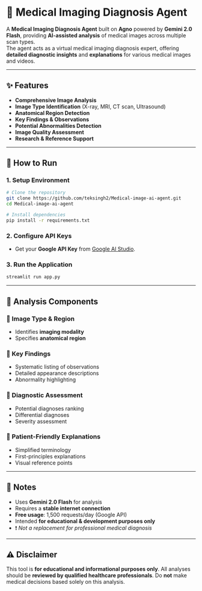 # 🩻 Medical Imaging Diagnosis Agent

A **Medical Imaging Diagnosis Agent** built on **Agno** powered by **Gemini 2.0 Flash**, providing **AI-assisted analysis** of medical images across multiple scan types.  
The agent acts as a virtual medical imaging diagnosis expert, offering **detailed diagnostic insights** and **explanations** for various medical images and videos.

---

## ✨ Features

- **Comprehensive Image Analysis**  
- **Image Type Identification** (X-ray, MRI, CT scan, Ultrasound)  
- **Anatomical Region Detection**  
- **Key Findings & Observations**  
- **Potential Abnormalities Detection**  
- **Image Quality Assessment**  
- **Research & Reference Support**

---

## 🚀 How to Run

### 1. Setup Environment

```bash
# Clone the repository
git clone https://github.com/teksingh2/Medical-image-ai-agent.git
cd Medical-image-ai-agent

# Install dependencies
pip install -r requirements.txt
````

### 2. Configure API Keys

* Get your **Google API Key** from [Google AI Studio](https://aistudio.google.com).

### 3. Run the Application

```bash
streamlit run app.py
```

---

## 🧩 Analysis Components

### 🔹 Image Type & Region

* Identifies **imaging modality**
* Specifies **anatomical region**

### 🔹 Key Findings

* Systematic listing of observations
* Detailed appearance descriptions
* Abnormality highlighting

### 🔹 Diagnostic Assessment

* Potential diagnoses ranking
* Differential diagnoses
* Severity assessment

### 🔹 Patient-Friendly Explanations

* Simplified terminology
* First-principles explanations
* Visual reference points

---

## 📝 Notes

* Uses **Gemini 2.0 Flash** for analysis
* Requires a **stable internet connection**
* **Free usage**: 1,500 requests/day (Google API)
* Intended **for educational & development purposes only**
* ❗ *Not a replacement for professional medical diagnosis*

---

## ⚠️ Disclaimer

This tool is **for educational and informational purposes only**.
All analyses should be **reviewed by qualified healthcare professionals**.
Do **not** make medical decisions based solely on this analysis.


